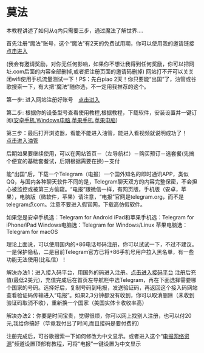 # 莫法

本教程讲述了如何从q内只需要三步，通过魔法了解世界....

首先注册“魔法”账号，这个“魔法”有2天的免费试用期，你可以使用我的邀请链接[点击进入](https://board.gtk.pw/#/register?code=cUPx1St2)

(我会有邀请奖励，对你无任何影响，如果你不想让我得到任何奖励，你可以把网址.com后面的内容全部删掉,或者把注册页面的邀请码删掉) 网站打不开可以关关闭wifi使用手机流量测试一下！PS：先白piao 2天！你只要能“出国”了，油管或谷歌搜索一下，有大把“魔法”随你选，不一定用我推荐的这个。

第一步: 进入网站注册好账号　[点击进入](https://board.gtk.pw/#/register?code=cUPx1St2) 

第二步: 根据你的设备型号查看使用教程,根据教程，下载软件，安装设置并一键订阅([安卓手机](https://github.com/kanzhenxiang/mofa/blob/main/%E5%AE%89%E5%8D%93%E6%89%8B%E6%9C%BA%E7%AB%AFClash%E6%95%99%E7%A8%8B.md),[Windows电脑](https://github.com/kanzhenxiang/mofa/blob/main/windows%E7%94%B5%E8%84%91%E7%AB%AFClash%E6%95%99%E7%A8%8B.md),[苹果手机](https://github.com/kanzhenxiang/mofa/blob/main/%E8%8B%B9%E6%9E%9C%E6%89%8B%E6%9C%BA%E7%AB%AFShadowrocket%E6%95%99%E7%A8%8B.md),[苹果电脑](https://github.com/kanzhenxiang/mofa/blob/main/%E8%8B%B9%E6%9E%9C%E7%94%B5%E8%84%91%E7%AB%AFClashX%E6%95%99%E7%A8%8B.md))

第三步：最后打开浏览器，看能不能进入油管，能进入看视频就说明成功了！ 　[点击进入油管](https://www.youtube.com/)　

后期如果要继续使用，可以在网站首页－（左导航栏）－购买预订－选套餐(先搞个便宜的基础套餐试，后期根据需要在换)－支付

能"出国"后，下载一个Telegram（电报）一个国外知名的即时通讯APP，类似QQ，与国内各种聊天软件不同的是，Telegram聊天双方的内容完整保密，不会担心被监控或被第三方偷窥。“电报”跟微信一样，有网页版，手机版（安卓，苹果），电脑版（微软件，苹果）请注意，“电报”官网是telegram.org，而不是telegram点com。注意不要进入假官网，下载高仿假软件。

如果您是安卓手机选：Telegram for Android iPad和苹果手机选：Telegram for iPhone/iPad Windows电脑选：Telegram for Windows/Linux 苹果电脑选：Telegram for macOS

理论上面说，可以使用国内的+86电话号码注册，你可以试试一下，不过不建议。一是保护隐私，二是目前Telegram官方已将+86手机号用户拉入黑名单，有一些功能无法使用(比私信）！

解决办法1：进入接入码平台，用国外的码进入注册。[点击进入接码平台](https://sms-activate.org/cn#) 注册后充值(最低2美元)，充值完成后在首页左导航栏中选Telegram，再在下面选择需要哪个国家的号码。选择好后，复制号码到电报，发送验证码，再返回这个接入码网站查看验证码传输进入“电报”。如果2,3分钟都没有收到，你可以取消删除（未收到验证码取消不收），重新换一个国家（美国实体卡收收率高）

解决办法2：你要是时间宝贵，觉得很烦，你可以网上找别人注册，也可以付20元,我给你搞好（毕竟我付出了时间,而且接码是要付费的）

注册完成后，可谷歌搜索一下如何修改为中文显示。或者进入这个“[电报网络资源](https://t.me/dbwlzy)”频道设置顶部有教程，可将“电报”一键设置为中文显示

